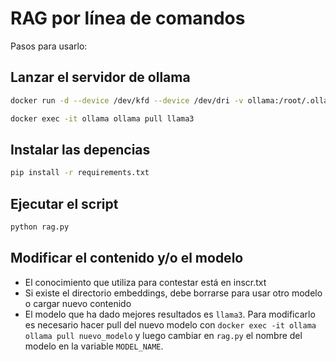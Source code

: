 # RAG por línea de comandos

Pasos para usarlo:

## Lanzar el servidor de ollama

```bash
docker run -d --device /dev/kfd --device /dev/dri -v ollama:/root/.ollama -p 11434:11434 --name ollama ollama/ollama:rocm

docker exec -it ollama ollama pull llama3
```

## Instalar las depencias

```bash
pip install -r requirements.txt
```

## Ejecutar el script

```bash
python rag.py
```

## Modificar el contenido y/o el modelo

+ El conocimiento que utiliza para contestar está en inscr.txt
+ Si existe el directorio embeddings, debe borrarse para usar otro modelo o cargar nuevo contenido
+ El modelo que ha dado mejores resultados es `llama3`. Para modificarlo es necesario hacer pull del nuevo modelo con `docker exec -it ollama ollama pull nuevo_modelo` y luego cambiar en `rag.py` el nombre del modelo en la variable `MODEL_NAME`.